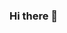 ### Hi there 👋

<!--
**DogGoods/DogGoods** is a ✨ _special_ ✨ repository because its `README.md` (this file) appears on your GitHub profile.

大家好，我是福州大学18级学生卓蕴晖，爱好是吃饭睡觉打代码。
我掌握的几门语言是c、c++、pascal，比较擅长算法方面的事情。
我的邮箱是627118867@qq.com，如果有什么问题，欢迎给我发邮件。
